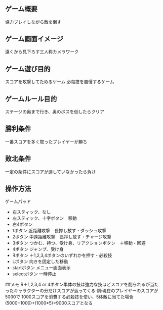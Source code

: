 # 
## ゲーム概要
協力プレイしながら敵を倒す

## ゲーム画面イメージ
遠くから見下ろす三人称カメラワーク

## ゲーム遊び目的
スコアを攻撃してためるゲーム
必殺技を自慢するゲーム

## ゲームルール目的
ステージの奥まで行き、奥のボスを倒したらクリア

## 勝利条件
一番スコアを多く取ったプレイヤーが勝ち

## 敗北条件
一定の条件にスコアが達していなかったら負け

## 操作方法
ゲームパッド
- 右スティック、なし
- 左スティック、十字ボタン　移動
- 右4ボタン
 - 1ボタン 近距離攻撃　長押し放す・ダッシュ攻撃
 - 2ボタン 中遠距離攻撃　長押し放す・チャージ攻撃
 - 3ボタン つかむ、持つ、受け身、リアクションボタン　＋移動・回避
 - 4ボタン ジャンプ、受け身
- Rボタン ＋1,2,3,4ボタンのいずれかを押す・必殺技
- Lボタン 向きを固定した移動
- startボタン メニュー画面表示
- selectボタン 一時停止

##メモ
R＋1,2,3,4 or 4ボタン単体の技は強力な技ほどスコアを削られるが当たったキャラクターの分だけスコアが返ってくる
例:現在のプレイヤーのスコアが5000で
1000スコアを消費する必殺技を使い、5体敵に当てた場合
(5000+1000)+(1000*5)=9000スコアとなる
